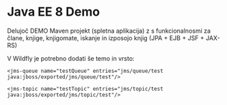 # Java EE 8 Demo

Delujoč DEMO Maven projekt (spletna aplikacija) z s funkcionalnosmi za člane, knjige, knjigomate, iskanje in izposojo knjig (JPA  + EJB + JSF + JAX-RS)

V Wildfly je potrebno dodati še temo in vrsto:

```
<jms-queue name="testQueue" entries="jms/queue/test java:jboss/exported/jms/queue/test"/>

<jms-topic name="testTopic" entries="jms/topic/test java:jboss/exported/jms/topic/test"/>
```

